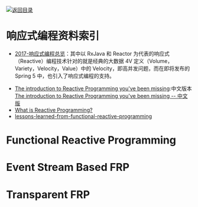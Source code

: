 [![返回目录](https://parg.co/UGo)](https://github.com/wxyyxc1992/Awesome-Links) 
 
 


# 响应式编程资料索引

* [2017-响应式编程总览](http://emacoo.cn/backend/reactive-overview/)：其中以 RxJava 和 Reactor 为代表的响应式（Reactive）编程技术针对的就是经典的大数据 4V 定义（Volume，Variety，Velocity，Value）中的 Velocity，即高并发问题，而在即将发布的 Spring 5 中，也引入了响应式编程的支持。

- [The introduction to Reactive Programming you've been missing](https://gist.github.com/staltz/868e7e9bc2a7b8c1f754):中文版本[The introduction to Reactive Programming you've been missing -- 中文版](https://github.com/benjycui/introrx-chinese-edition)
- [What is Reactive Programming?](https://medium.com/reactive-programming/what-is-reactive-programming-bc9fa7f4a7fc#.si249gquf)
- [lessons-learned-from-functional-reactive-programming](https://medium.com/@ryancollinsio/lessons-learned-from-functional-reactive-programming-b3b6eb2410a4#.7hepkwwqr)

# Functional Reactive Programming

# Event Stream Based FRP

# Transparent FRP
